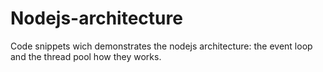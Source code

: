 # Nodejs-architecture
Code snippets wich demonstrates the nodejs architecture: the event loop and the thread pool how they works.
